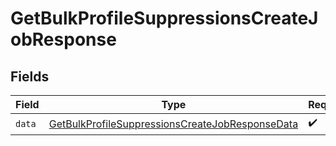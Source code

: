 # GetBulkProfileSuppressionsCreateJobResponse


## Fields

| Field                                                                                                                         | Type                                                                                                                          | Required                                                                                                                      | Description                                                                                                                   |
| ----------------------------------------------------------------------------------------------------------------------------- | ----------------------------------------------------------------------------------------------------------------------------- | ----------------------------------------------------------------------------------------------------------------------------- | ----------------------------------------------------------------------------------------------------------------------------- |
| `data`                                                                                                                        | [GetBulkProfileSuppressionsCreateJobResponseData](../../models/components/GetBulkProfileSuppressionsCreateJobResponseData.md) | :heavy_check_mark:                                                                                                            | N/A                                                                                                                           |